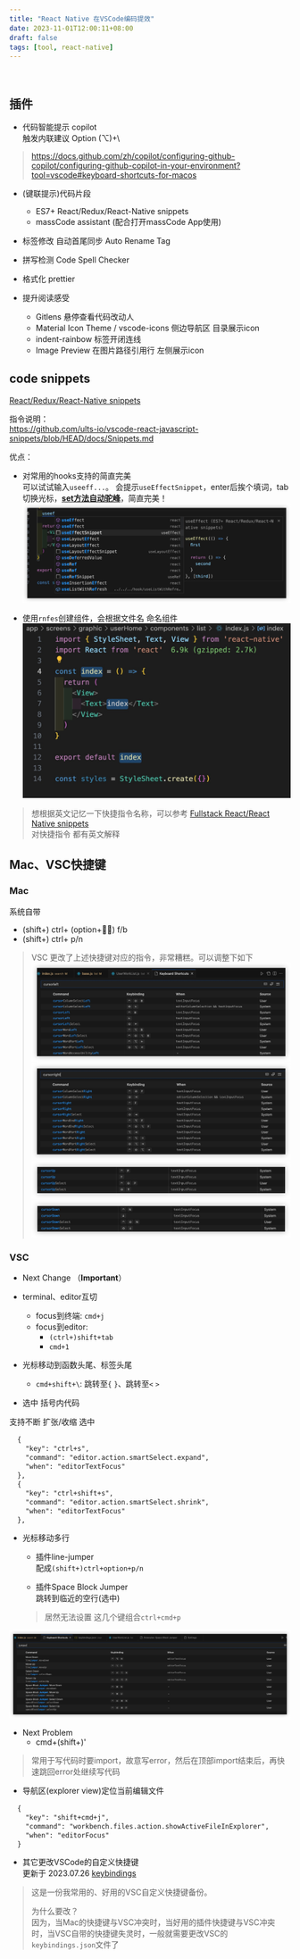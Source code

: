 ```yaml
---
title: "React Native 在VSCode编码提效"
date: 2023-11-01T12:00:11+08:00
draft: false
tags: [tool, react-native]
---
```

 

## 插件

* 代码智能提示
copilot  
触发内联建议 Option (⌥)+\
> https://docs.github.com/zh/copilot/configuring-github-copilot/configuring-github-copilot-in-your-environment?tool=vscode#keyboard-shortcuts-for-macos

* (键联提示)代码片段
    * ES7+ React/Redux/React-Native snippets
    * massCode assistant (配合打开massCode App使用)

* 标签修改 自动首尾同步
Auto Rename Tag

* 拼写检测
Code Spell Checker

* 格式化
prettier

* 提升阅读感受
    * Gitlens 悬停查看代码改动人
    * Material Icon Theme / vscode-icons 侧边导航区 目录展示icon
    * indent-rainbow 标签开闭连线
    * Image Preview 在图片路径引用行 左侧展示icon


## code snippets

[React/Redux/React-Native snippets](https://marketplace.visualstudio.com/items?itemName=dsznajder.es7-react-js-snippets)

指令说明：  
https://github.com/ults-io/vscode-react-javascript-snippets/blob/HEAD/docs/Snippets.md

优点：  
* 对常用的hooks支持的简直完美  
可以试试输入`useeff...`。
会提示`useEffectSnippet`，enter后挨个填词，tab切换光标，<u>**set方法自动驼峰**</u>，简直完美！
![](media/16878480327198/16878510360580.jpg)


* 使用`rnfes`创建组件，会根据文件名 命名组件
![](media/16878480327198/16878509745790.jpg)


> 想根据英文记忆一下快捷指令名称，可以参考 
[Fullstack React/React Native snippets](https://marketplace.visualstudio.com/items?itemName=walter-ribeiro.full-react-snippets)  
对快捷指令 都有英文解释


## Mac、VSC快捷键

### Mac
系统自带
* (shift+) ctrl+ (option+) f/b
* (shift+) ctrl+ p/n

> VSC 更改了上述快捷键对应的指令，非常糟糕。可以调整下如下
![](media/16878480327198/16881076698800.jpg)
![](media/16878480327198/16881076989866.jpg)
![](media/16878480327198/16881078811467.jpg)
![](media/16878480327198/16881079051676.jpg)



### VSC

* Next Change  （**Important**）


* terminal、editor互切
    * focus到终端: `cmd+j`
    * focus到editor: 
        * `(ctrl+)shift+tab`
        * `cmd+1`


* 光标移动到函数头尾、标签头尾
    * `cmd+shift+\`: 跳转至`{` `}`、跳转至`<` `>`


* 选中 括号内代码

支持不断 扩张/收缩 选中 
```
  {
    "key": "ctrl+s",
    "command": "editor.action.smartSelect.expand",
    "when": "editorTextFocus"
  },
  {
    "key": "ctrl+shift+s",
    "command": "editor.action.smartSelect.shrink",
    "when": "editorTextFocus"
  },
```


* 光标移动多行
    * 插件line-jumper  
    配成`(shift+)ctrl+option+p/n`
    
    * 插件Space Block Jumper  
    跳转到临近的空行(选中)
    > 居然无法设置 这几个键组合`ctrl+cmd+p`
    
![](media/16878480327198/16880956795215.jpg)


* Next Problem
    * cmd+(shift+)'  
>常用于写代码时要import，故意写error，然后在顶部import结束后，再快速跳回error处继续写代码


* 导航区(explorer view)定位当前编辑文件
```
  {
    "key": "shift+cmd+j",
    "command": "workbench.files.action.showActiveFileInExplorer",
    "when": "editorFocus"
  }
```


* 其它更改VSCode的自定义快捷键  
更新于 2023.07.26 [keybindings](media/16878480327198/keybindings.json)
> 这是一份我常用的、好用的VSC自定义快捷键备份。
>
> 为什么要改？  
> 因为，当Mac的快捷键与VSC冲突时，当好用的插件快捷键与VSC冲突时，当VSC自带的快捷键失灵时，一般就需要更改VSC的 `keybindings.json`文件了





